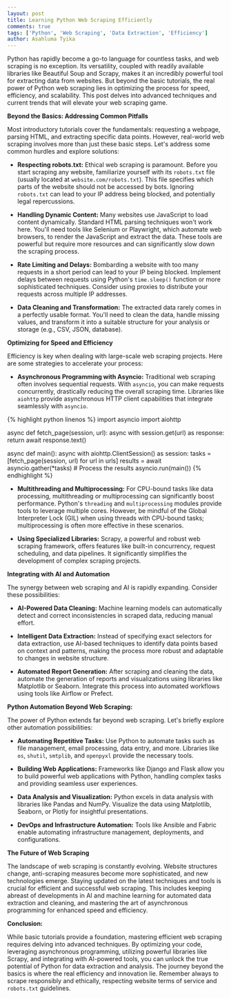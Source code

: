 ```yaml
---
layout: post
title: Learning Python Web Scraping Efficiently
comments: true
tags: ['Python', 'Web Scraping', 'Data Extraction', 'Efficiency']
author: Asahluma Tyika
---
```


Python has rapidly become a go-to language for countless tasks, and web scraping is no exception.  Its versatility, coupled with readily available libraries like Beautiful Soup and Scrapy, makes it an incredibly powerful tool for extracting data from websites.  But beyond the basic tutorials, the real power of Python web scraping lies in optimizing the process for speed, efficiency, and scalability. This post delves into advanced techniques and current trends that will elevate your web scraping game.

**Beyond the Basics:  Addressing Common Pitfalls**

Most introductory tutorials cover the fundamentals:  requesting a webpage, parsing HTML, and extracting specific data points. However, real-world web scraping involves more than just these basic steps.  Let's address some common hurdles and explore solutions:

* **Respecting robots.txt:**  Ethical web scraping is paramount.  Before you start scraping any website, familiarize yourself with its `robots.txt` file (usually located at `website.com/robots.txt`). This file specifies which parts of the website should not be accessed by bots.  Ignoring `robots.txt` can lead to your IP address being blocked, and potentially legal repercussions.

* **Handling Dynamic Content:**  Many websites use JavaScript to load content dynamically.  Standard HTML parsing techniques won't work here.  You'll need tools like Selenium or Playwright, which automate web browsers, to render the JavaScript and extract the data.  These tools are powerful but require more resources and can significantly slow down the scraping process.

* **Rate Limiting and Delays:**  Bombarding a website with too many requests in a short period can lead to your IP being blocked.  Implement delays between requests using Python's `time.sleep()` function or more sophisticated techniques.  Consider using proxies to distribute your requests across multiple IP addresses.

* **Data Cleaning and Transformation:**  The extracted data rarely comes in a perfectly usable format.  You'll need to clean the data, handle missing values, and transform it into a suitable structure for your analysis or storage (e.g., CSV, JSON, database).

**Optimizing for Speed and Efficiency**

Efficiency is key when dealing with large-scale web scraping projects.  Here are some strategies to accelerate your process:

* **Asynchronous Programming with Asyncio:**  Traditional web scraping often involves sequential requests.  With `asyncio`, you can make requests concurrently, drastically reducing the overall scraping time.  Libraries like `aiohttp` provide asynchronous HTTP client capabilities that integrate seamlessly with `asyncio`.

{% highlight python linenos %}
import asyncio
import aiohttp

async def fetch_page(session, url):
    async with session.get(url) as response:
        return await response.text()

async def main():
    async with aiohttp.ClientSession() as session:
        tasks = [fetch_page(session, url) for url in urls]
        results = await asyncio.gather(*tasks)
        # Process the results
asyncio.run(main())
{% endhighlight %}


* **Multithreading and Multiprocessing:**  For CPU-bound tasks like data processing, multithreading or multiprocessing can significantly boost performance.  Python's `threading` and `multiprocessing` modules provide tools to leverage multiple cores.  However, be mindful of the Global Interpreter Lock (GIL) when using threads with CPU-bound tasks; multiprocessing is often more effective in these scenarios.

* **Using Specialized Libraries:**  Scrapy, a powerful and robust web scraping framework, offers features like built-in concurrency, request scheduling, and data pipelines. It significantly simplifies the development of complex scraping projects.

**Integrating with AI and Automation**

The synergy between web scraping and AI is rapidly expanding.  Consider these possibilities:

* **AI-Powered Data Cleaning:**  Machine learning models can automatically detect and correct inconsistencies in scraped data, reducing manual effort.

* **Intelligent Data Extraction:**  Instead of specifying exact selectors for data extraction, use AI-based techniques to identify data points based on context and patterns, making the process more robust and adaptable to changes in website structure.

* **Automated Report Generation:**  After scraping and cleaning the data, automate the generation of reports and visualizations using libraries like Matplotlib or Seaborn.  Integrate this process into automated workflows using tools like Airflow or Prefect.


**Python Automation Beyond Web Scraping:**

The power of Python extends far beyond web scraping.  Let's briefly explore other automation possibilities:

* **Automating Repetitive Tasks:**  Use Python to automate tasks such as file management, email processing, data entry, and more.  Libraries like `os`, `shutil`, `smtplib`, and `openpyxl` provide the necessary tools.

* **Building Web Applications:**  Frameworks like Django and Flask allow you to build powerful web applications with Python, handling complex tasks and providing seamless user experiences.

* **Data Analysis and Visualization:**  Python excels in data analysis with libraries like Pandas and NumPy.  Visualize the data using Matplotlib, Seaborn, or Plotly for insightful presentations.

* **DevOps and Infrastructure Automation:**  Tools like Ansible and Fabric enable automating infrastructure management, deployments, and configurations.


**The Future of Web Scraping**

The landscape of web scraping is constantly evolving.  Website structures change, anti-scraping measures become more sophisticated, and new technologies emerge. Staying updated on the latest techniques and tools is crucial for efficient and successful web scraping.  This includes keeping abreast of developments in AI and machine learning for automated data extraction and cleaning, and mastering the art of asynchronous programming for enhanced speed and efficiency.


**Conclusion:**

While basic tutorials provide a foundation, mastering efficient web scraping requires delving into advanced techniques.  By optimizing your code, leveraging asynchronous programming, utilizing powerful libraries like Scrapy, and integrating with AI-powered tools, you can unlock the true potential of Python for data extraction and analysis. The journey beyond the basics is where the real efficiency and innovation lie. Remember always to scrape responsibly and ethically, respecting website terms of service and `robots.txt` guidelines.
